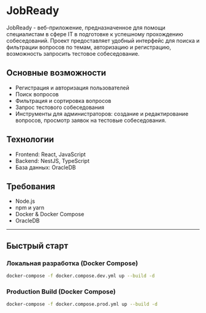 # JobReady

JobReady - веб-приложение, предназначенное для помощи специалистам в сфере IT в подготовке к успешному прохождению собеседований. Проект предоставляет удобный интерфейс для поиска и фильтрации вопросов по темам, авторизацию и регистрацию, возможность запросить тестовое собеседование.

## Основные возможности

- Регистрация и авторизация пользователей
- Поиск вопросов
- Фильтрация и сортировка вопросов
- Запрос тестового собеседования
- Инструменты для администраторов: создание и редактирование вопросов, просмотр заявок на тестовые собеседования.

## Технологии

- Frontend: React, JavaScript
- Backend: NestJS, TypeScript
- База данных: OracleDB

## Требования

- Node.js
- npm и yarn
- Docker & Docker Compose
- OracleDB

---

## Быстрый старт

### Локальная разработка (Docker Compose)

```bash
docker-compose -f docker.compose.dev.yml up --build -d
```

### Production Build (Docker Compose)

```bash
docker-compose -f docker.compose.prod.yml up --build -d
```
